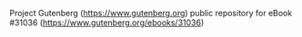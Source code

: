 Project Gutenberg (https://www.gutenberg.org) public repository for eBook #31036 (https://www.gutenberg.org/ebooks/31036)
